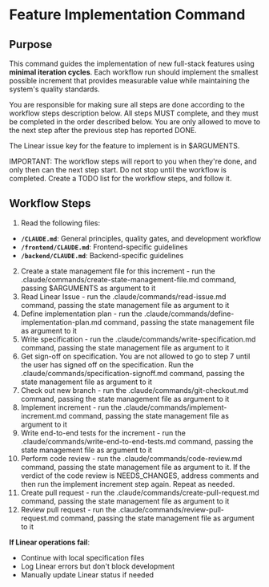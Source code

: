 # Feature Implementation Command

## Purpose

This command guides the implementation of new full-stack features using **minimal iteration cycles**. Each workflow run should implement the smallest possible increment that provides measurable value while maintaining the system's quality standards.

You are responsible for making sure all steps are done according to the workflow steps description below.
All steps MUST complete, and they must be completed in the order described below.
You are only allowed to move to the next step after the previous step has reported DONE.

The Linear issue key for the feature to implement is in $ARGUMENTS.

IMPORTANT: The workflow steps will report to you when they're done, and only then can the next step start. Do not stop until the workflow is completed.
Create a TODO list for the workflow steps, and follow it.

## Workflow Steps

1. Read the following files:
  - **`/CLAUDE.md`**: General principles, quality gates, and development workflow
  - **`/frontend/CLAUDE.md`**: Frontend-specific guidelines
  - **`/backend/CLAUDE.md`**: Backend-specific guidelines
2. Create a state management file for this increment - run the .claude/commands/create-state-management-file.md command, passing $ARGUMENTS as argument to it
3. Read Linear Issue - run the .claude/commands/read-issue.md command, passing the state management file as argument to it
4. Define implementation plan - run the .claude/commands/define-implementation-plan.md command, passing the state management file as argument to it
5. Write specification - run the .claude/commands/write-specification.md command, passing the state management file as argument to it
6. Get sign-off on specification. You are not allowed to go to step 7 until the user has signed off on the specification. Run the .claude/commands/specification-signoff.md command, passing the state management file as argument to it
7. Check out new branch - run the .claude/commands/git-checkout.md command, passing the state management file as argument to it
8. Implement increment - run the .claude/commands/implement-increment.md command, passing the state management file as argument to it
9. Write end-to-end tests for the increment - run the .claude/commands/write-end-to-end-tests.md command, passing the state management file as argument to it
10. Perform code review - run the .claude/commands/code-review.md command, passing the state management file as argument to it. If the verdict of the code review is NEEDS_CHANGES, address comments and then run the implement increment step again.
Repeat as needed.
11. Create pull request - run the .claude/commands/create-pull-request.md command, passing the state management file as argument to it
12. Review pull request - run the .claude/commands/review-pull-request.md command, passing the state management file as argument to it

**If Linear operations fail**:
- Continue with local specification files
- Log Linear errors but don't block development
- Manually update Linear status if needed
